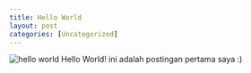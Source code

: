 ```yaml
---
title: Hello World
layout: post
categories: [Uncategorized]
---
```

<img class="gambar" alt="hello world" src="https://lh5.googleusercontent.com/-Nsty-2IB5As/Ti2lf2sArzI/AAAAAAAAAJM/S9a6OlwTvTg/hello%252520world.png">
Hello World! ini adalah postingan pertama saya :)